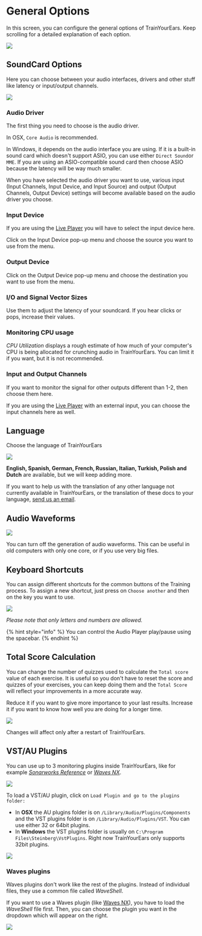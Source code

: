# General Options

In this screen, you can configure the general options of TrainYourEars. Keep scrolling for a detailed explanation of each option.

![](../.gitbook/assets/general-options.png)

## SoundCard Options

Here you can choose between your audio interfaces, drivers and other stuff like latency or input/output channels.

![](../.gitbook/assets/soundcard-options-2.png)

### Audio Driver

The first thing you need to choose is the audio driver.

In OSX, `Core Audio` is recommended.

In Windows, it depends on the audio interface you are using. If it is a built-in sound card which doesn't support ASIO, you can use either `Direct Sound`or `MME`. If you are using an ASIO-compatible sound card then choose ASIO because the latency will be way much smaller.

When you have selected the audio driver you want to use, various input \(Input Channels, Input Device, and Input Source\) and output \(Output Channels, Output Device\) settings will become available based on the audio driver you choose.

### Input Device

If you are using the [Live Player](../player/live.md) you will have to select the input device here.

Click on the Input Device pop-up menu and choose the source you want to use from the menu.

### Output Device

Click on the Output Device pop-up menu and choose the destination you want to use from the menu.

### I/O and Signal Vector Sizes

Use them to adjust the latency of your soundcard. If you hear clicks or pops, increase their values.

### Monitoring CPU usage

_CPU Utilization_ displays a rough estimate of how much of your computer's CPU is being allocated for crunching audio in TrainYourEars. You can limit it if you want, but it is not recommended.

### Input and Output Channels

If you want to monitor the signal for other outputs different than 1-2, then choose them here.

If you are using the [Live Player](../player/live.md) with an external input, you can choose the input channels here as well.

## Language

Choose the language of TrainYourEars

![](../.gitbook/assets/language.png)

**English, Spanish, German, French, Russian, Italian, Turkish, Polish and Dutch** are available, but we will keep adding more.

If you want to help us with the translation of any other language not currently available in TrainYourEars, or the translation of these docs to your language, [send us an email](https://www.trainyourears.com/contact/).

## Audio Waveforms

![](../.gitbook/assets/audio-waveform.png)

You can turn off the generation of audio waveforms. This can be useful in old computers with only one core, or if you use very big files.

## Keyboard Shortcuts

You can assign different shortcuts for the common buttons of the Training process. To assign a new shortcut, just press on `Choose another` and then on the key you want to use.

![](../.gitbook/assets/shortcuts-2.png)

_Please note that only letters and numbers are allowed._

{% hint style="info" %}
You can control the Audio Player play/pause using the spacebar.
{% endhint %}

## Total Score Calculation

You can change the number of quizzes used to calculate the `Total score` value of each exercise. It is useful so you don't have to reset the score and quizzes of your exercises, you can keep doing them and the `Total Score` will reflect your improvements in a more accurate way.

Reduce it if you want to give more importance to your last results. Increase it if you want to know how well you are doing for a longer time.

![](../.gitbook/assets/total-score-calculation.png)

Changes will affect only after a restart of TrainYourEars.

## VST/AU Plugins

You can use up to 3 monitoring plugins inside TrainYourEars, like for example [_Sonarworks Reference_](http://bit.ly/2wlCnd6) or [_Waves NX_](http://www.waves.com/plugins/nx).

![](../.gitbook/assets/tye-sonarworks-waves.png)

To load a VST/AU plugin, click on `Load Plugin and go to the plugins folder:`

* In **OSX** the AU plugins folder is on `/Library/Audio/Plugins/Components` and the VST plugins folder is on `/Library/Audio/Plugins/VST`. You can use either 32 or 64bit plugins.
* In **Windows** the VST plugins folder is usually on `C:\Program Files\Steinberg\VstPlugins`. Right now TrainYourEars only supports 32bit plugins.

![](../.gitbook/assets/plugin-folders.png)

### Waves plugins

Waves plugins don't work like the rest of the plugins. Instead of individual files, they use a common file called _WaveShell_.

If you want to use a Waves plugin \(like [Waves NX](http://www.waves.com/plugins/nx)\), you have to load the _WaveShell_ file first. Then, you can choose the plugin you want in the dropdown which will appear on the right.

![](../.gitbook/assets/waveshell.png)

